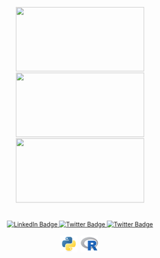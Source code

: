 <div id="header" align="center">
  <img src="https://media.giphy.com/media/j9GjWFFRO7qH7e5XVZ/giphy.gif" width="300" height="150"/>
  
</div>

<div id="header" align="center">
  <img src="https://docs.kariyer.net/job/jobtemplate/000/000/296/avatar/29638820221027055320416.jpeg" width="300" height="150"/>
  <img src="https://www.staffnet.manchester.ac.uk/brand/visual-identity/logo/logo_big.gif" width="300" height="150"/>
</div>
<div align="center">
  <h1>
  </h1>
<div>
  
  
<div id="badges" align="center">
  <a href="https://www.linkedin.com/in/yusuf-hakan-usta-mres-238895213/">
    <img src="https://img.shields.io/badge/LinkedIn-blue?style=for-the-badge&logo=linkedin&logoColor=white" alt="LinkedIn Badge"/>
  </a>
  <a href="your-twitter-URL">
    <img src="https://img.shields.io/badge/Twitter-blue?style=for-the-badge&logo=twitter&logoColor=white" alt="Twitter Badge"/>
  </a>
  <a href="your-twitter-URL">
    <img src="https://img.shields.io/badge/Instagram-red?style=for-the-badge&logo=instagram&logoColor=white" alt="Twitter Badge"/>
  </a>
</div>
<div id="badges" align="center">
<img src="https://komarev.com/ghpvc/?username=your-github-username&style=flat-square&color=blue" alt=""/>
</div>


<div>
  <img src="https://github.com/devicons/devicon/blob/master/icons/python/python-original.svg" title="Python" alt="Python" width="40" height="40"/>&nbsp;
  <img src="https://github.com/devicons/devicon/blob/master/icons/r/r-original.svg" title="R" alt="R" width="40" height="40"/>&nbsp;
</div>


